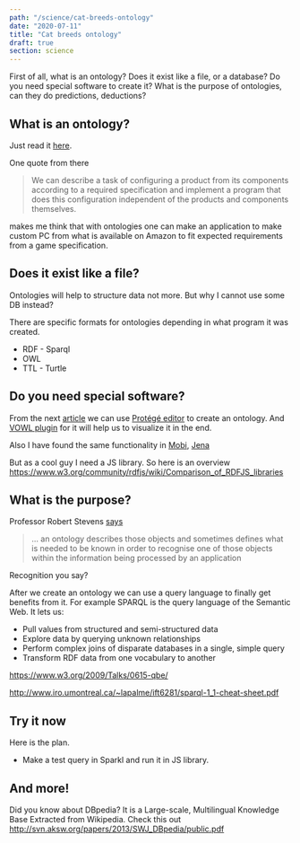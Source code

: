 ```yaml
---
path: "/science/cat-breeds-ontology"
date: "2020-07-11"
title: "Cat breeds ontology"
draft: true
section: science
---
```


First of all, what is an ontology? Does it exist like a file, or a database? Do you need special software to create it? What is the purpose of ontologies, can they do predictions, deductions?

## What is an ontology?

Just read it [here](https://medium.com/sciforce/ontologies-and-semantic-annotation-part-1-what-is-an-ontology-1de10caf2c77).

One quote from there

> We can describe a task of configuring a product from its components according to a required specification and implement a program that does this configuration independent of the products and components themselves.

makes me think that with ontologies one can make an application to make custom PC from what is available on Amazon to fit expected requirements from a game specification.

## Does it exist like a file?

Ontologies will help to structure data not more. But why I cannot use some DB instead?

There are specific formats for ontologies depending in what program it was created.

- RDF - Sparql
- OWL
- TTL - Turtle

## Do you need special software?

From the next [article](https://medium.com/@vindulajayawardana/ontology-generation-and-visualization-with-prot%C3%A9g%C3%A9-6df0af9955e0) we can use [Protégé editor](https://protege.stanford.edu/products.php#desktop-protege) to create an ontology. And [VOWL plugin](http://vowl.visualdataweb.org/protegevowl.html) for it will help us to visualize it in the end.

Also I have found the same functionality in [Mobi](https://mobi.inovexcorp.com/features/#download), [Jena](https://jena.apache.org/tutorials/sparql_optionals.html)

But as a cool guy I need a JS library. So here is an overview https://www.w3.org/community/rdfjs/wiki/Comparison_of_RDFJS_libraries

## What is the purpose?

Professor Robert Stevens [says](http://www.cs.man.ac.uk/~stevensr/menupages/background.php)

> ... an ontology describes those objects and sometimes defines what is needed to be known in order to recognise one of those objects within the information being processed by an application

Recognition you say?

After we create an ontology we can use a query language to finally get benefits from it. For example SPARQL is the query language of the Semantic Web. It lets us:

- Pull values from structured and semi-structured data
- Explore data by querying unknown relationships
- Perform complex joins of disparate databases in a single, simple query
- Transform RDF data from one vocabulary to another

https://www.w3.org/2009/Talks/0615-qbe/

http://www.iro.umontreal.ca/~lapalme/ift6281/sparql-1_1-cheat-sheet.pdf



## Try it now

Here is the plan.

- Make a test query in Sparkl and run it in JS library.


## And more!

Did you know about DBpedia? It is a Large-scale, Multilingual Knowledge Base Extracted from Wikipedia. Check this out http://svn.aksw.org/papers/2013/SWJ_DBpedia/public.pdf
